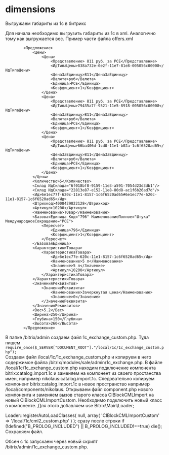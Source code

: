 # dimensions
Выгружаем габариты из 1с в битрикс

Для начала необходимо выгрузить габариты из 1с в xml. Аналогично тому как выгружается вес. Пример части файла offers.xml

			<Предложение>
				<Цены>
					<Цена>
						<Представление> 811 руб. за PCE</Представление>
						<ИдТипаЦены>838a732e-0e2f-11e7-81e8-005056c00008</ИдТипаЦены>
						<ЦенаЗаЕдиницу>811</ЦенаЗаЕдиницу>
						<Валюта>руб</Валюта>
						<Единица>PCE</Единица>
						<Коэффициент>1</Коэффициент>
					</Цена>
					<Цена>
						<Представление> 811 руб. за PCE</Представление>
						<ИдТипаЦены>79435a7f-9521-11e5-8918-005056c00008</ИдТипаЦены>
						<ЦенаЗаЕдиницу>811</ЦенаЗаЕдиницу>
						<Валюта>руб</Валюта>
						<Единица>PCE</Единица>
						<Коэффициент>1</Коэффициент>
					</Цена>
					<Цена>
						<Представление> 811 руб. за PCE</Представление>
						<ИдТипаЦены>66ba406d-1cd0-11e1-b02a-1c6f6520ad65</ИдТипаЦены>
						<ЦенаЗаЕдиницу>811</ЦенаЗаЕдиницу>
						<Валюта>руб</Валюта>
						<Единица>PCE</Единица>
						<Коэффициент>1</Коэффициент>
					</Цена>
				</Цены>
				<Количество>5</Количество>
				<Склад ИдСклада="6f018bf8-9159-11e3-a591-7054d23d3db1"/>
				<Склад ИдСклада="22813e87-e152-11e8-80d8-ac1f6b26ad7d"/>
				<Ид>6e1ec77f-620c-11e1-8157-1c6f6520ad65#6e1ec77e-620c-11e1-8157-1c6f6520ad65</Ид>
				<Штрихкод>4008429022128</Штрихкод>
				<Артикул>10200</Артикул>
				<Наименование>ТОвар</Наименование>
				<БазоваяЕдиница Код="796" НаименованиеПолное="Штука" МеждународноеСокращение="PCE">
					<Пересчет>
						<Единица>796</Единица>
						<Коэффициент>1</Коэффициент>
					</Пересчет>
				</БазоваяЕдиница>
				<ХарактеристикиТовара>
					<ХарактеристикаТовара>
						<Ид>6e1ec77e-620c-11e1-8157-1c6f6520ad65</Ид>
						<Наименование>5 л</Наименование>
						<Значение>5 л</Значение>
						<Артикул>10200</Артикул>
					</ХарактеристикаТовара>
				</ХарактеристикиТовара>
				<ЗначенияРеквизитов>
					<ЗначениеРеквизита>
						<Наименование>Зачеркнутая цена</Наименование>
						<Значение>0</Значение>
					</ЗначениеРеквизита>
				</ЗначенияРеквизитов>
				<Вес>5.2</Вес>
				<Ширина>250</Ширина>
				<Глубина>150</Глубина>
				<Высота>260</Высота>
			</Предложение>

В папке /bitrix/admin создаем файл 1c_exchange_custom.php. Туда пишем
<code>
require_once($_SERVER["DOCUMENT_ROOT"]."/local/1c/1c_exchange_custom.php");
</code>
Создаем файл  /local/1c/1c_exchange_custom.php и копируем в него содержимое файла /bitrix/modules/sale/admin/1c_exchange.php.
В файле /local/1c/1c_exchange_custom.php находим подключение компонента bitrix:catalog.import.1c и заменяем на компонент из своего простанства имен, например nikolaus:catalog.import.1c. Следовательно копируем компонент bitrix:catalog.import.1c в новое пространство например /local/components/nikolaus.
Открываем файл component.php нового компонента и заменяем вызов старого класса CIBlockCMLImport на новый CIBlockCMLImportCustom.
Необходимо подключить новый класс в компоненте. Для этого добавляем 
use Bitrix\Main\Loader;

Loader::registerAutoLoadClasses(
	null,
	array(
		'CIBlockCMLImportCustom' => '/local/1c/cml2_custom.php'
	)
);
сразу после строки 
if (!defined("B_PROLOG_INCLUDED") || B_PROLOG_INCLUDED!==true) die();
Сохраняем файл.

Обсен с 1с запускаем через новый скрипт /bitrix/admin/1c_exchange_custom.php.

